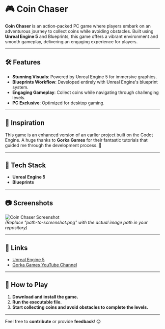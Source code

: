 # **🎮 Coin Chaser**

**Coin Chaser** is an action-packed PC game where players embark on an adventurous journey to collect coins while avoiding obstacles. Built using **Unreal Engine 5** and Blueprints, this game offers a vibrant environment and smooth gameplay, delivering an engaging experience for players.

---

## **🛠 Features**
- **Stunning Visuals**: Powered by Unreal Engine 5 for immersive graphics.  
- **Blueprints Workflow**: Developed entirely with Unreal Engine's blueprint system.  
- **Engaging Gameplay**: Collect coins while navigating through challenging levels.  
- **PC Exclusive**: Optimized for desktop gaming.  

---

## **🚀 Inspiration**
This game is an enhanced version of an earlier project built on the Godot Engine. A huge thanks to **Gorka Games** for their fantastic tutorials that guided me through the development process. 🙌  

---

## **🔧 Tech Stack**
- **Unreal Engine 5**  
- **Blueprints**  

---

## **📷 Screenshots**
![Coin Chaser Screenshot](./path-to-screenshot.png)  
*(Replace "path-to-screenshot.png" with the actual image path in your repository)*  

---

## **🔗 Links**
- [Unreal Engine 5](https://www.unrealengine.com/)  
- [Gorka Games YouTube Channel](https://www.youtube.com/@GorkaGames)  

---

## **📝 How to Play**
1. **Download and install the game.**  
2. **Run the executable file.**  
3. **Start collecting coins and avoid obstacles to complete the levels.**  

---

Feel free to **contribute** or provide **feedback**! 😊
